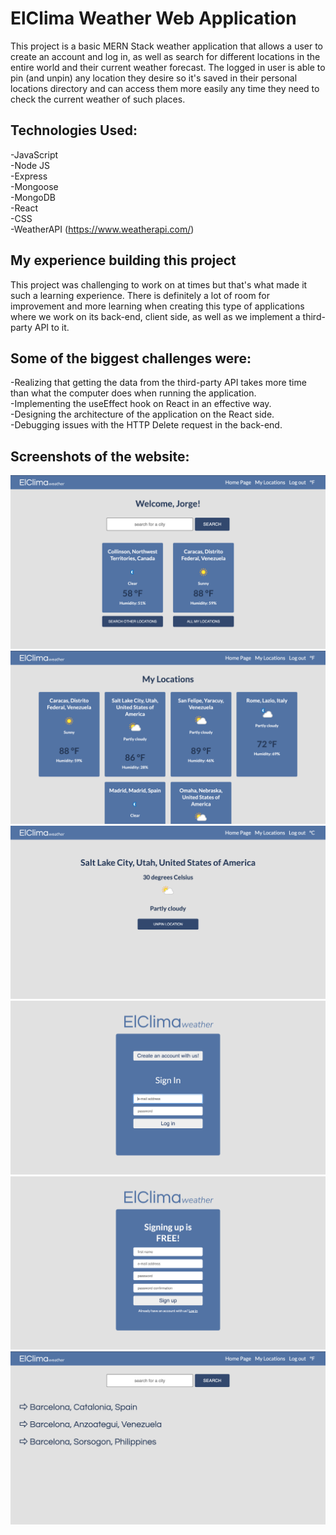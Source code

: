 # ElClima Weather Web Application

<!-- ## Link to the website:  -->

This project is a basic MERN Stack weather application that allows a user to create an account and log in, as well as search for different locations in the entire world and their current weather forecast. The logged in user is able to pin (and unpin) any location they desire so it's saved in their personal locations directory and can access them more easily any time they need to check the current weather of such places.

## Technologies Used:

-JavaScript <br>
-Node JS <br>
-Express <br>
-Mongoose <br>
-MongoDB <br>
-React <br>
-CSS <br>
-WeatherAPI (https://www.weatherapi.com/)

## My experience building this project

This project was challenging to work on at times but that's what made it such a learning experience. There is definitely a lot of room for improvement and more learning when creating this type of applications where we work on its back-end, client side, as well as we implement a third-party API to it.

## Some of the biggest challenges were:

-Realizing that getting the data from the third-party API takes more time than what the computer does when running the application. <br>
-Implementing the useEffect hook on React in an effective way. <br>
-Designing the architecture of the application on the React side. <br>
-Debugging issues with the HTTP Delete request in the back-end.

## Screenshots of the website:

![Alt text](public/images/img1.png)
![Alt text](public/images/img2.png)
![Alt text](public/images/img3.png)
![Alt text](public/images/img4.png)
![Alt text](public/images/img5.png)
![Alt text](public/images/img6.png)
